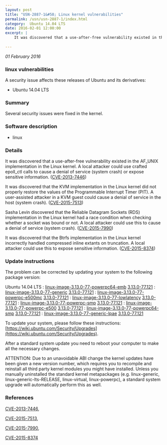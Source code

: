 ```yaml
---
layout: post
title: "USN-2887-1&#58; Linux kernel vulnerabilities"
permalink: /usn/usn-2887-1/index.html
category:  Ubuntu 14.04 LTS
date: 2016-02-01 12:00:00
excerpt: |
    It was discovered that a use-after-free vulnerability existed in the AF_UNIX implementation in the Linux kernel. A local attacker could use crafted epoll_ctl calls to cause a denial of service (system crash) or expose sensitive information. ([CVE-2013-7446](http://people.ubuntu.com/~ubuntu-security/cve/CVE-2013-7446))
    
--- 
```

 
 

*01 February 2016*

### linux vulnerabilities

A security issue affects these releases of Ubuntu and its derivatives:

* Ubuntu 14.04 LTS

### Summary

Several security issues were fixed in the kernel. 

### Software description

* linux 

### Details

It was discovered that a use-after-free vulnerability existed in the AF_UNIX implementation in the Linux kernel. A local attacker could use crafted epoll_ctl calls to cause a denial of service (system crash) or expose sensitive information. ([CVE-2013-7446](http://people.ubuntu.com/~ubuntu-security/cve/CVE-2013-7446))

It was discovered that the KVM implementation in the Linux kernel did not properly restore the values of the Programmable Interrupt Timer (PIT). A user-assisted attacker in a KVM guest could cause a denial of service in the host (system crash). ([CVE-2015-7513](http://people.ubuntu.com/~ubuntu-security/cve/CVE-2015-7513))

Sasha Levin discovered that the Reliable Datagram Sockets (RDS) implementation in the Linux kernel had a race condition when checking whether a socket was bound or not. A local attacker could use this to cause a denial of service (system crash). ([CVE-2015-7990](http://people.ubuntu.com/~ubuntu-security/cve/CVE-2015-7990))

It was discovered that the Btrfs implementation in the Linux kernel incorrectly handled compressed inline extants on truncation. A local attacker could use this to expose sensitive information. ([CVE-2015-8374](http://people.ubuntu.com/~ubuntu-security/cve/CVE-2015-8374)) 

### Update instructions

The problem can be corrected by updating your system to the following package version:

Ubuntu 14.04 LTS
 : [linux-image-3.13.0-77-powerpc64-emb](https://launchpad.net/ubuntu/+source/linux) <span> [3.13.0-77.121](https://launchpad.net/ubuntu/+source/linux/3.13.0-77.121) </span> 
 : [linux-image-3.13.0-77-generic](https://launchpad.net/ubuntu/+source/linux) <span> [3.13.0-77.121](https://launchpad.net/ubuntu/+source/linux/3.13.0-77.121) </span> 
 : [linux-image-3.13.0-77-powerpc-e500mc](https://launchpad.net/ubuntu/+source/linux) <span> [3.13.0-77.121](https://launchpad.net/ubuntu/+source/linux/3.13.0-77.121) </span> 
 : [linux-image-3.13.0-77-lowlatency](https://launchpad.net/ubuntu/+source/linux) <span> [3.13.0-77.121](https://launchpad.net/ubuntu/+source/linux/3.13.0-77.121) </span> 
 : [linux-image-3.13.0-77-powerpc-smp](https://launchpad.net/ubuntu/+source/linux) <span> [3.13.0-77.121](https://launchpad.net/ubuntu/+source/linux/3.13.0-77.121) </span> 
 : [linux-image-3.13.0-77-powerpc-e500](https://launchpad.net/ubuntu/+source/linux) <span> [3.13.0-77.121](https://launchpad.net/ubuntu/+source/linux/3.13.0-77.121) </span> 
 : [linux-image-3.13.0-77-powerpc64-smp](https://launchpad.net/ubuntu/+source/linux) <span> [3.13.0-77.121](https://launchpad.net/ubuntu/+source/linux/3.13.0-77.121) </span> 
 : [linux-image-3.13.0-77-generic-lpae](https://launchpad.net/ubuntu/+source/linux) <span> [3.13.0-77.121](https://launchpad.net/ubuntu/+source/linux/3.13.0-77.121) </span> 

To update your system, please follow these instructions: [https://wiki.ubuntu.com/Security/Upgrades](https://wiki.ubuntu.com/Security/Upgrades).

After a standard system update you need to reboot your computer to make all the necessary changes.

ATTENTION: Due to an unavoidable ABI change the kernel updates have been given a new version number, which requires you to recompile and reinstall all third party kernel modules you might have installed. Unless you manually uninstalled the standard kernel metapackages (e.g. linux-generic, linux-generic-lts-RELEASE, linux-virtual, linux-powerpc), a standard system upgrade will automatically perform this as well. 

### References

 
 [CVE-2013-7446](http://people.ubuntu.com/~ubuntu-security/cve/CVE-2013-7446), 

 [CVE-2015-7513](http://people.ubuntu.com/~ubuntu-security/cve/CVE-2015-7513), 

 [CVE-2015-7990](http://people.ubuntu.com/~ubuntu-security/cve/CVE-2015-7990), 

 [CVE-2015-8374](http://people.ubuntu.com/~ubuntu-security/cve/CVE-2015-8374)
 

